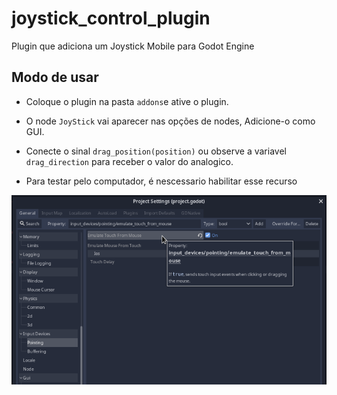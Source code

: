 # joystick_control_plugin
 Plugin que adiciona um Joystick Mobile para Godot Engine

## Modo de usar
- Coloque o plugin na pasta `addons`e ative o plugin.

- O node `JoyStick` vai aparecer nas opções de nodes, Adicione-o como GUI.

- Conecte o sinal `drag_position(position)` ou observe a variavel `drag_direction` para receber o valor do analogico.

- Para testar pelo computador, é nescessario habilitar esse recurso

<img src="Captura de tela de 2022-08-01 23-06-45.png">
